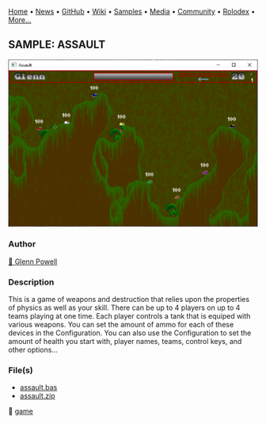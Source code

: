 [Home](https://qb64.com) • [News](../../news.md) • [GitHub](../../github.md) • [Wiki](../../wiki.md) • [Samples](../../samples.md) • [Media](../../media.md) • [Community](../../community.md) • [Rolodex](../../rolodex.md) • [More...](../../more.md)

## SAMPLE: ASSAULT

![screenshot.png](img/screenshot.png)

### Author

[🐝 Glenn Powell](../glenn-powell.md) 

### Description

This is a game of weapons and destruction that relies upon the properties of physics as well as your skill. There can be up to 4 players on up to 4 teams playing at one time.  Each player controls a tank that is equiped with various weapons.  You can set the amount of ammo for each of these devices in the Configuration.  You can also use the Configuration to set the amount of health you start with, player names, teams, control keys, and other options...

### File(s)

* [assault.bas](src/assault.bas)
* [assault.zip](src/assault.zip)

🔗 [game](../game.md)
